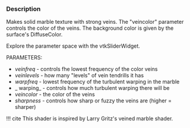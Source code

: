### Description
Makes solid marble texture with strong veins. The "veincolor" parameter controls the color of the veins. The background color is given by the surface's DiffuseColor.

Explore the parameter space with the vtkSliderWidget.

PARAMETERS:
* _veinfreq_ - controls fhe lowest frequency of the color veins
* _veinlevels_ - how many "levels" of vein tendrills it has
* _warpfreq_ - lowest frequency of the turbulent warping in the marble
* _ warping_ - controls how much turbulent warping there will be
* _veincolor_ - the color of the veins
* _sharpness_ - controls how sharp or fuzzy the veins are (higher = sharper)

!!! cite
    This shader is inspired by Larry Gritz's veined marble shader.
